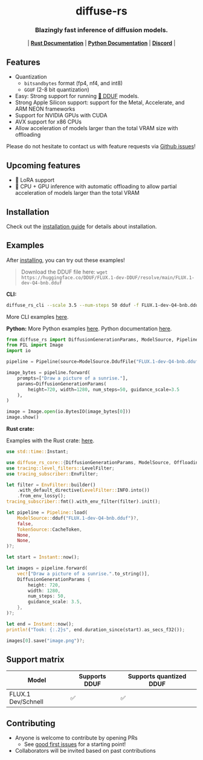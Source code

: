 <a name="top"></a>
<h1 align="center">
  diffuse-rs
</h1>

<h3 align="center">
Blazingly fast inference of diffusion models.
</h3>

<p align="center">
| <a href="https://ericlbuehler.github.io/diffuse-rs/diffuse_rs_core/"><b>Rust Documentation</b></a> | <a href="https://ericlbuehler.github.io/diffuse-rs/pyo3/diffuse_rs.html"><b>Python Documentation</b></a> | <a href="https://discord.gg/DRcvs6z5vu"><b>Discord</b></a> |
</p>

## Features
- Quantization
  - `bitsandbytes` format (fp4, nf4, and int8)
  - `GGUF` (2-8 bit quantization)
- Easy: Strong support for running [🤗 DDUF](https://huggingface.co/DDUF) models.
- Strong Apple Silicon support: support for the Metal, Accelerate, and ARM NEON frameworks
- Support for NVIDIA GPUs with CUDA
- AVX support for x86 CPUs
- Allow acceleration of models larger than the total VRAM size with offloading

Please do not hesitate to contact us with feature requests via [Github issues](https://github.com/EricLBuehler/diffuse-rs/issues)!

## Upcoming features
- 🚧 LoRA support
- 🚧 CPU + GPU inference with automatic offloading to allow partial acceleration of models larger than the total VRAM

## Installation
Check out the [installation guide](INSTALL.md) for details about installation.

## Examples
After [installing](#installation), you can try out these examples!

> Download the DDUF file here: `wget https://huggingface.co/DDUF/FLUX.1-dev-DDUF/resolve/main/FLUX.1-dev-Q4-bnb.dduf`

**CLI:**
```bash
diffuse_rs_cli --scale 3.5 --num-steps 50 dduf -f FLUX.1-dev-Q4-bnb.dduf
```

More CLI examples [here](diffuse_rs_cli/README.md).

**Python:**
More Python examples [here](diffuse_rs_py/examples).
Python documentation [here](diffuse_rs_py/examples).

```py
from diffuse_rs import DiffusionGenerationParams, ModelSource, Pipeline
from PIL import Image
import io

pipeline = Pipeline(source=ModelSource.DdufFile("FLUX.1-dev-Q4-bnb.dduf"))

image_bytes = pipeline.forward(
    prompts=["Draw a picture of a sunrise."],
    params=DiffusionGenerationParams(
        height=720, width=1280, num_steps=50, guidance_scale=3.5
    ),
)

image = Image.open(io.BytesIO(image_bytes[0]))
image.show()
```

**Rust crate:**

Examples with the Rust crate: [here](diffuse_rs_examples/examples).

```rust
use std::time::Instant;

use diffuse_rs_core::{DiffusionGenerationParams, ModelSource, Offloading, Pipeline, TokenSource};
use tracing::level_filters::LevelFilter;
use tracing_subscriber::EnvFilter;

let filter = EnvFilter::builder()
    .with_default_directive(LevelFilter::INFO.into())
    .from_env_lossy();
tracing_subscriber::fmt().with_env_filter(filter).init();

let pipeline = Pipeline::load(
    ModelSource::dduf("FLUX.1-dev-Q4-bnb.dduf")?,
    false,
    TokenSource::CacheToken,
    None,
    None,
)?;

let start = Instant::now();

let images = pipeline.forward(
    vec!["Draw a picture of a sunrise.".to_string()],
    DiffusionGenerationParams {
        height: 720,
        width: 1280,
        num_steps: 50,
        guidance_scale: 3.5,
    },
)?;

let end = Instant::now();
println!("Took: {:.2}s", end.duration_since(start).as_secs_f32());

images[0].save("image.png")?;
```

## Support matrix
| Model | Supports DDUF | Supports quantized DDUF |
| -- | -- | -- |
| FLUX.1 Dev/Schnell | ✅ | ✅ |

## Contributing

- Anyone is welcome to contribute by opening PRs
  - See [good first issues](https://github.com/EricLBuehler/diffuse-rs/labels/good%20first%20issue) for a starting point!
- Collaborators will be invited based on past contributions
